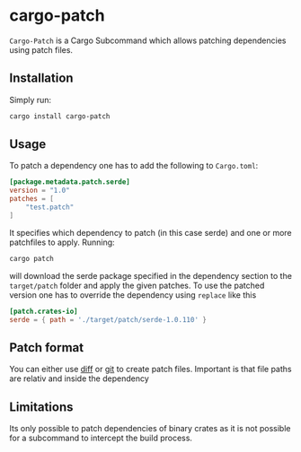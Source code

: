 # cargo-patch

`Cargo-Patch` is a Cargo Subcommand which allows
patching dependencies using patch files.

## Installation

Simply run:

```sh
cargo install cargo-patch
```

## Usage

To patch a dependency one has to add the following
to `Cargo.toml`:

```toml
[package.metadata.patch.serde]
version = "1.0"
patches = [
    "test.patch"
]
```

It specifies which dependency to patch (in this case
serde) and one or more patchfiles to apply. Running:

```sh
cargo patch
```

will download the serde package specified in the
dependency section to the `target/patch` folder
and apply the given patches. To use the patched
version one has to override the dependency using
`replace` like this

```toml
[patch.crates-io]
serde = { path = './target/patch/serde-1.0.110' }
```

## Patch format

You can either use [diff](http://man7.org/linux/man-pages/man1/diff.1.html) or
[git](https://linux.die.net/man/1/git) to create patch files. Important is that
file paths are relativ and inside the dependency

## Limitations

Its only possible to patch dependencies of binary crates as it is not possible
for a subcommand to intercept the build process.

